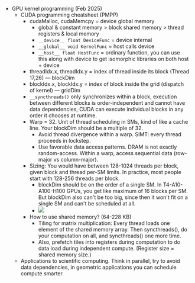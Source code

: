 - GPU kernel programming (Feb 2025)
    - CUDA programming cheatsheet (PMPP)
        - cudaMalloc, cudaMemcpy = device global memory
            - global & constant memory > block shared memory > thread registers & local memory
            - `__device__ float DeviceFunc` = device internal
            - `__global__ void KernelFunc` = host calls device
            - `__host__ float HostFunc` = ordinary function, you can use this along with device to get isomorphic libraries on both host + device
        - threadIdx.x, threadIdx.y = index of thread inside its block (Thread 17,26) — blockDim
        - blockIdx.x, blockIdx.y = index of block inside the grid (dispatch of kernel) — gridDim
        - `__syncthreads()` only synchronizes within a block, execution between different blocks is order-independent and cannot have data dependencies, CUDA can execute individual blocks in any order it chooses at runtime.
        - Warp = 32. Unit of thread scheduling in SMs, kind of like a cache line. Your blockDim should be a multiple of 32.
            - Avoid thread divergence within a warp. SIMT: every thread proceeds in lockstep.
            - Use favorable data access patterns. DRAM is not exactly random-access. Within a warp, access sequential data (row-major vs column-major).
        - Sizing: You would have between 128-1024 threads per block, given block and thread per-SM limits. In practice, most people start with 128-256 threads per block.
            - blockDim should be on the order of a single SM. In T4-A10-A100-H100 GPUs, you get like maximum of 16 blocks per SM. But blockDim also can't be too big, since then it won't fit on a single SM and can't be scheduled at all.
            - ![](https://firebasestorage.googleapis.com/v0/b/firescript-577a2.appspot.com/o/imgs%2Fapp%2Fekzhang%2FYAugZxPZ_V.png?alt=media&token=263b5ba3-d40e-448b-a2dc-235b8d8cb6c7)
        - How to use shared memory? (64-228 KB)
            - Tiling for matrix multiplication: Every thread loads one element of the shared memory array. Then syncthreads(), do your computation on all, and syncthreads() one more time.
            - Also, prefetch tiles into registers during computation to do data load during independent compute. (Register size = shared memory size.)
    - Applications to scientific computing. Think in parallel, try to avoid data dependencies, in geometric applications you can schedule compute smarter.
